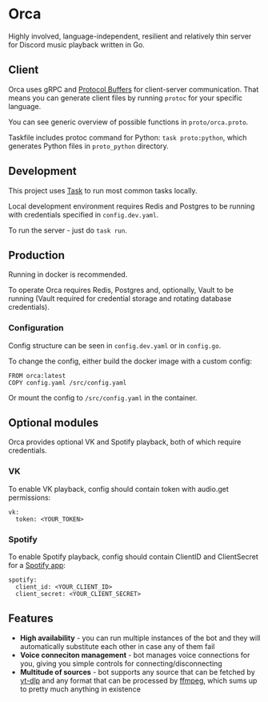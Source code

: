 # Orca

Highly involved, language-independent, resilient and relatively thin server for Discord music playback written in Go.

## Client

Orca uses gRPC and [Protocol Buffers](https://protobuf.dev/) for client-server communication. That means you can generate client files by running `protoc` for your specific language.

You can see generic overview of possible functions in `proto/orca.proto`.

Taskfile includes protoc command for Python: `task proto:python`, which generates Python files in `proto_python` directory.

## Development

This project uses [Task](https://taskfile.dev) to run most common tasks locally.

Local development environment requires Redis and Postgres to be running with credentials specified in `config.dev.yaml`.

To run the server - just do `task run`.

## Production

Running in docker is recommended.

To operate Orca requires Redis, Postgres and, optionally, Vault to be running (Vault required for credential storage and rotating database credentials).

### Configuration

Config structure can be seen in `config.dev.yaml` or in `config.go`.

To change the config, either build the docker image with a custom config:

```
FROM orca:latest
COPY config.yaml /src/config.yaml
```

Or mount the config to `/src/config.yaml` in the container.

## Optional modules

Orca provides optional VK and Spotify playback, both of which require credentials.

### VK

To enable VK playback, config should contain token with audio.get permissions:
```
vk:
  token: <YOUR_TOKEN>
```

### Spotify

To enable Spotify playback, config should contain ClientID and ClientSecret for a [Spotify app](https://developer.spotify.com/documentation/web-api/concepts/apps):
```
spotify:
  client_id: <YOUR_CLIENT_ID>
  client_secret: <YOUR_CLIENT_SECRET>
```

## Features

- **High availability** - you can run multiple instances of the bot and they will automatically substitute each other in case any of them fail
- **Voice conneciton management** - bot manages voice connections for you, giving you simple controls for connecting/disconnecting
- **Multitude of sources** - bot supports any source that can be fetched by [yt-dlp](https://github.com/yt-dlp/yt-dlp/blob/master/supportedsites.md) and any format that can be processed by [ffmpeg](https://ffmpeg.org/ffmpeg-formats.html), which sums up to pretty much anything in existence
